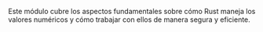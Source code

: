 Este módulo cubre los aspectos fundamentales sobre cómo Rust maneja los valores numéricos y cómo trabajar con ellos de manera segura y eficiente.